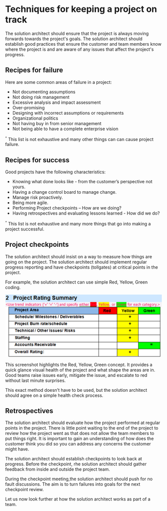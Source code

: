 # Techniques for keeping a project on track

The solution architect should ensure that the project is always moving forwards towards the project's goals. The solution architect should establish good practices that ensure the customer and team members know where the project is and are aware of any issues that affect the project's progress.

## Recipes for failure

Here are some common areas of failure in a project:

- Not documenting assumptions
- Not doing risk management
- Excessive analysis and impact assessment
- Over-promising
- Designing with incorrect assumptions or requirements
- Organizational politics
- Not having buy in from senior management
- Not being able to have a complete enterprise vision

<sup>^</sup> This list is not exhaustive and many other things can can cause project failure.

## Recipes for success

Good projects have the following characteristics:

- Knowing what done looks like - from the customer’s perspective not yours.
- Having a change control board to manage change.
- Manage risk proactively.
- Being more agile.
- Performing Project checkpoints – How are we doing?
- Having retrospectives and evaluating lessons learned - How did we do?

<sup>^</sup> This list is not exhaustive and many more things that go into making a project successful.

## Project checkpoints

The solution architect should insist on a way to measure how things are going on the project. The solution architect should implement regular progress reporting and have checkpoints (tollgates) at critical points in the project.

For example, the solution architect can use simple Red, Yellow, Green coding.

![Screenshot of project health.](../media/4-project-health.png)

This screenshot highlights the Red, Yellow, Green concept.  It provides a quick glance visual health of the project and what shape the areas are in. Good teams raise issues early, mitigate the issue, and escalate to red without last minute surprises.

This exact method doesn’t have to be used, but the solution architect should agree on a simple health check process.

## Retrospectives

The solution architect should evaluate how the project performed at regular points in the project. There is little point waiting to the end of the project to review how the project went as that does not allow the team members to put things right. It is important to gain an understanding of how does the customer think you did so you can address any concerns the customer might have.

The solution architect should establish checkpoints to look back at progress. Before the checkpoint, rhe solution architect should gather feedback from inside and outside the project team.

During the checkpoint meeting,the solution architect should push for no fault discussions. The aim is to turn failures into goals for the next checkpoint review.

Let us now look further at how the solution architect works as part of a team.
